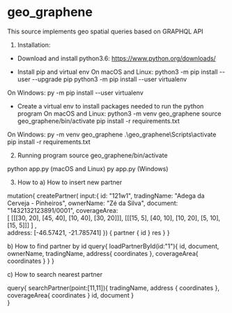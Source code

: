# geo_graphene
This source implements geo spatial queries based on GRAPHQL API

1) Installation:

- Download and install python3.6:
https://www.python.org/downloads/

- Install pip and virtual env
On macOS and Linux:
python3 -m pip install --user --upgrade pip
python3 -m pip install --user virtualenv

On Windows:
py -m pip install --user virtualenv

- Create a virtual env to install packages needed to run the python program
On macOS and Linux:
python3 -m venv geo_graphene
source geo_graphene/bin/activate
pip install -r requirements.txt


On Windows:
py -m venv geo_graphene
.\geo_graphene\Scripts\activate
pip install -r requirements.txt


2) Running program
source geo_graphene/bin/activate

python app.py  (macOS and Linux)
py app.py      (Windows)


3) How to
a) How to insert new partner

mutation{
  createPartner(  input:{
  id: "121w1", 
  tradingName: "Adega da Cerveja - Pinheiros",
  ownerName: "Zé da Silva",
  document: "1432132123891/0001",
  coverageArea:      
  [
      [[[30, 20], [45, 40], [10, 40], [30, 20]]], 
      [[[15, 5], [40, 10], [10, 20], [5, 10], [15, 5]]]
  ] ,  
  address: [-46.57421, -21.785741]
   })
  {
    partner {
      id
    }
    res
  }
} 


b) How to find partner by id
query{
  loadPartnerById(id:"1"){
    id,
    document,
    ownerName,
    tradingName,
    address{
      coordinates
    },
    coverageArea{
      coordinates
    }
  }
}


c) How to search nearest partner

query{
  searchPartner(point:[11,11]){
    tradingName,
    address {
      coordinates
    },
    coverageArea{
      coordinates
    }
    id,
    document
  }  
} 
  
